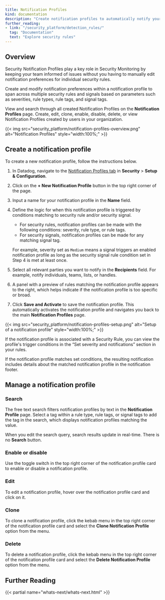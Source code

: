 ```yaml
---
title: Notification Profiles
kind: documentation
description: "Create notification profiles to automatically notify your team and integrations when security rules trigger."
further_reading:
- link: "/security_platform/detection_rules/"
  tag: "Documentation"
  text: "Explore security rules"
---
```


## Overview

Security Notification Profiles play a key role in Security Monitoring by keeping your team informed of issues without you having to manually edit notification preferences for individual security rules.

Create and modify notification preferences within a notification profile to span across multiple security rules and signals based on parameters such as severities, rule types, rule tags, and signal tags.

View and search through all created Notification Profiles on the **Notification Profiles** page. Create, edit, clone, enable, disable, delete, or view Notification Profiles created by users in your organization.

{{< img src="security_platform/notification-profiles-overview.png" alt="Notification Profiles" style="width:100%;" >}}

## Create a notification profile

To create a new notification profile, follow the instructions below.

1. In Datadog, navigate to the [Notification Profiles tab][1] in **Security** > **Setup & Configuration**.
2. Click on the **+ New Notification Profile** button in the top right corner of the page.
3. Input a name for your notification profile in the **Name** field.
4. Define the logic for when this notification profile is triggered by conditions matching to security rule and/or security signal.
    - For security rules, notification profiles can be made with the following conditions: severity, rule type, or rule tags.
    - For security signals, notification profiles can be made for any matching signal tag.

    For example, severity set as `Medium` means a signal triggers an enabled notification profile as long as the security signal rule condition set in Step 4 is met at least once.

5. Select all relevant parties you want to notify in the **Recipients** field. For example, notify individuals, teams, lists, or handles.
6. A panel with a preview of rules matching the notification profile appears to the right, which helps indicate if the notification profile is too specific or broad.
7. Click **Save and Activate** to save the notification profile. This automatically activates the notification profile and navigates you back to the main **Notification Profiles** page.

{{< img src="security_platform/notification-profiles-setup.png" alt="Setup of a notification profile" style="width:100%;" >}}

If the notification profile is associated with a Security Rule, you can view the profile's trigger conditions in the “Set severity and notifications” section in your rules.

If the notification profile matches set conditions, the resulting notification includes details about the matched notification profile in the notification footer.

## Manage a notification profile

### Search

The free text search filters notification profiles by text in the **Notification Profile** page. Select a tag within a rule type, rule tags, or signal tags to add the tag in the search, which displays notification profiles matching the value.

When you edit the search query, search results update in real-time. There is no **Search** button.

### Enable or disable

Use the toggle switch in the top right corner of the notification profile card to enable or disable a notification profile.

### Edit

To edit a notification profile, hover over the notification profile card and click on it.

### Clone

To clone a notification profile, click the kebab menu in the top right corner of the notification profile card and select the **Clone Notification Profile** option from the menu.

### Delete

To delete a notification profile, click the kebab menu in the top right corner of the notification profile card and select the **Delete Notification Profile** option from the menu.

## Further Reading

{{< partial name="whats-next/whats-next.html" >}}

[1]: https://app.datadoghq.com/security/configuration/notification-profiles
